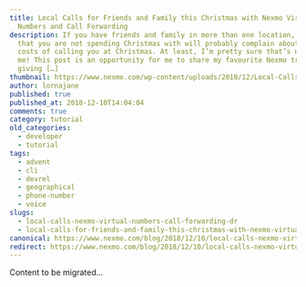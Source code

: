 ```yaml
---
title: Local Calls for Friends and Family this Christmas with Nexmo Virtual
  Numbers and Call Forwarding
description: If you have friends and family in more than one location, the ones
  that you are not spending Christmas with will probably complain about the
  costs of calling you at Christmas. At least, I’m pretty sure that’s not just
  me! This post is an opportunity for me to share my favourite Nexmo trick for
  giving […]
thumbnail: https://www.nexmo.com/wp-content/uploads/2018/12/Local-Calls-for-Friends-and-Family-this-Christmas.png
author: lornajane
published: true
published_at: 2018-12-10T14:04:04
comments: true
category: tutorial
old_categories:
  - developer
  - tutorial
tags:
  - advent
  - cli
  - devrel
  - geographical
  - phone-number
  - voice
slugs:
  - local-calls-nexmo-virtual-numbers-call-forwarding-dr
  - local-calls-for-friends-and-family-this-christmas-with-nexmo-virtual-numbers-and-call-forwarding
canonical: https://www.nexmo.com/blog/2018/12/10/local-calls-nexmo-virtual-numbers-call-forwarding-dr
redirect: https://www.nexmo.com/blog/2018/12/10/local-calls-nexmo-virtual-numbers-call-forwarding-dr
---
```

Content to be migrated...